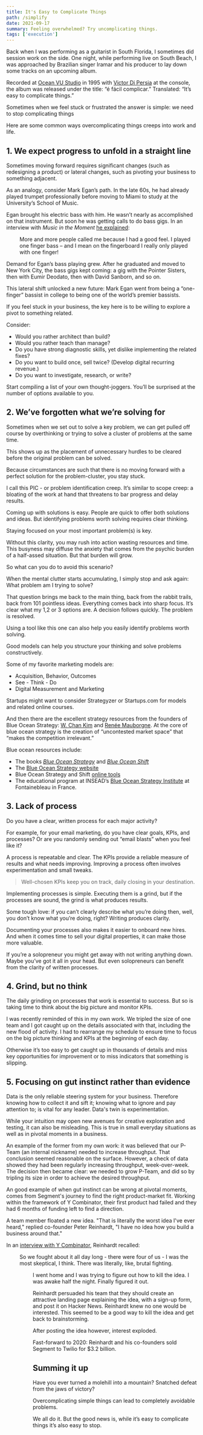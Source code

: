 ```yaml
---
title: It's Easy to Complicate Things
path: /simplify
date: 2021-09-17
summary: Feeling overwhelmed? Try uncomplicating things. 
tags: ['execution']
---
```


Back when I was performing as a guitarist in South Florida, I sometimes did session work on the side. One night, while performing live on South Beach, I was approached by Brazilian singer Iramar and his producer to lay down some tracks on an upcoming album. 

Recorded at <a href="https://www.mixonline.com/recording/ocean-vu-studio-373693" target="blank">Ocean VU Studio</a> in 1995 with <a href="https://immub.org/album/e-facil-complicar" target="blanket">Victor Di Persia</a> at the console, the album was released under the title: “é fácil complicar.” Translated: “It’s easy to complicate things.”

Sometimes when we feel stuck or frustrated the answer is simple: we need to stop complicating things

Here are some common ways overcomplicating things creeps into work and life. 

## 1. We expect progress to unfold in a straight line

Sometimes moving forward requires significant changes (such as redesigning a product) or lateral changes, such as pivoting your business to something adjacent. 

As an analogy, consider Mark Egan’s path. In the late 60s, he had already played trumpet professionally before moving to Miami to study at the University’s School of Music.

Egan brought his electric bass with him. He wasn’t nearly as accomplished on that instrument. But soon he was getting calls to do bass gigs. In an interview with <em>Music in the Moment</em> <a href="http://markegan.com/wp-content/uploads/2014/05/Review-Mark-Egan-Music-in-the-Moment-July-2014.pdf" target="blank">he explained</a>: 

<div style="padding-left: 2.5em;"><p>More and more people called me because I had a good feel. I played one finger bass – and I mean on the fingerboard I really only played with one finger!</p></div>

Demand for Egan’s bass playing grew. After he graduated and moved to New York City, the bass gigs kept coming: a gig with the Pointer Sisters, then with Eumir Deodato, then with David Sanborn, and so on.

This lateral shift unlocked a new future: Mark Egan went from being a “one-finger” bassist in college to being one of the world’s premier bassists.

If you feel stuck in your business, the key here is to be willing to explore a pivot to something related.

Consider: 
* Would you rather architect than build? 
* Would you rather teach than manage?
* Do you have strong diagnostic skills, yet dislike implementing the related fixes?
* Do you want to build once, sell twice? (Develop digital recurring revenue.)
* Do you want to investigate, research, or write? 

Start compiling a list of your own thought-joggers. You’ll be surprised at the number of options available to you.

## 2. We’ve forgotten what we’re solving for

Sometimes when we set out to solve a key problem, we can get pulled off course by overthinking or trying to solve a cluster of problems at the same time.

This shows up as the placement of unnecessary hurdles to be cleared before the original problem can be solved.

Because circumstances are such that there is no moving forward with a perfect solution for the problem-cluster, you stay stuck.

I call this PIC - or problem identification creep. It’s similar to scope creep: a bloating of the work at hand that threatens to bar progress and delay results.

Coming up with solutions is easy. People are quick to offer both solutions and ideas. But identifying problems worth solving requires clear thinking. 

Staying focused on your most important problem(s) is key.

Without this clarity, you may rush into action wasting resources and time. This busyness may diffuse the anxiety that comes from the psychic burden of a half-assed situation. But that burden will grow.

So what can you do to avoid this scenario? 

When the mental clutter starts accumulating, I simply stop and ask again: What problem am I trying to solve? 

That question brings me back to the main thing, back from the rabbit trails, back from 101 pointless ideas. Everything comes back into sharp focus. It’s clear what my 1,2 or 3 options are. A decision follows quickly. The problem is resolved.

Using a tool like this one can also help you easily identify problems worth solving. 

Good models can help you structure your thinking  and solve problems constructively.

Some of my favorite marketing models are:

* Acquisition, Behavior, Outcomes
* See - Think - Do
* Digital Measurement and Marketing 

Startups might want to consider Strategyzer or Startups.com for models and related online courses. 

And then there are the excellent strategy resources from the founders of Blue Ocean Strategy: <a href="https://www.insead.edu/faculty-research/faculty/w-chan-kim" target="blank">W. Chan Kim</a> and <a href="https://www.insead.edu/faculty-research/faculty/renee-mauborgne" target="blank">Renée Mauborgne</a>. At the core of blue ocean strategy is the creation of “uncontested market space” that “makes the competition irrelevant.”

Blue ocean resources include:
* The books <a href="https://www.amazon.com/Blue-Ocean-Strategy-Expanded-Uncontested/dp/B089DM3GZ9/" target="blank"><em>Blue Ocean Strategy</em></a> and <a href="https://www.amazon.com/Blue-Ocean-Shift-Competing-Confidence-ebook/dp/B01N2ZVA4J/" target="blank"><em>Blue Ocean Shift</em></a>
* The <a href="https://www.blueoceanstrategy.com/" target="blank">Blue Ocean Strategy website</a> 
* Blue Ocean Strategy and Shift <a href="https://www.blueoceanstrategy.com/tools/" target="blank">online tools</a>
* The educational program at INSEAD’s <a href="https://www.insead.edu/centres/blue-ocean-strategy" target="blank">Blue Ocean Strategy Institute</a> at Fontainebleau in France.


## 3. Lack of process

Do you have a clear, written process for each major activity?

For example, for your email marketing, do you have clear goals, KPIs, and processes? Or are you randomly sending out “email blasts” when you feel like it?

A process is repeatable and clear. The KPIs provide a reliable measure of results and what needs improving. Improving a process often involves experimentation and small tweaks. 

> Well-chosen KPIs keep you on track, daily closing in your destination. 

Implementing processes is simple. Executing them is a grind, but if the processes are sound, the grind is what produces results. 

Some tough love: if you can’t clearly describe what you’re doing then, well, you don’t know what you’re doing, right? Writing produces clarity. 

Documenting your processes also makes it easier to onboard new hires. And when it comes time to sell your digital properties, it can make those more valuable.

If you’re a solopreneur you might get away with not writing anything down. Maybe you’ve got it all in your head. But even solopreneurs can benefit from the clarity of written processes.

## 4. Grind, but no think

The daily grinding on processes that work is essential to success. But so is taking time to think about the big picture and monitor KPIs.

I was recently reminded of this in my own work. We tripled the size of one team and I got caught up on the details associated with that, including the new flood of activity. I had to rearrange my schedule to ensure time to focus on the big picture thinking and KPIs at the beginning of each day.

Otherwise it’s too easy to get caught up in thousands of details and miss key opportunities for improvement or to miss indicators that something is slipping.

## 5. Focusing on gut instinct rather than evidence

Data is the only reliable steering system for your business. Therefore knowing how to collect it and sift it; knowing what to ignore and pay attention to; is vital for any leader. Data's twin is experimentation.

While your intuition may open new avenues for creative exploration and testing, it can also be misleading. This is true in small everyday situations as well as in pivotal moments in a business. 

An example of the former from my own work: it was believed that our P-Team (an internal nickname) needed to increase throughput. That conclusion seemed reasonable on the surface. However, a check of data showed they had been regularly increasing throughput, week-over-week. The decision then became clear: we needed to grow P-Team, and did so by tripling its size in order to achieve the desired throughput.

An good example of when gut instinct can be wrong at pivotal moments, comes from Segment's journey to find the right product-market fit. Working within the framework of Y Combinator, their first product had failed and they had 6 months of funding left to find a direction.

A team member floated a new idea. "That is literally the worst idea I've ever heard," replied co-founder Peter Reinhardt, "I have no idea how you build a business around that." 

In an <a href="https://www.youtube.com/watch?v=l-vfn97QTr0" target="blank">interview with Y Combinator</a>, Reinhardt recalled:

<div style="padding-left: 2.5em;"><p>So we fought about it all day long - there were four of us - I was the most skeptical, I think. There was literally, like, brutal fighting.</p>

<div style="padding-left: 2.5em;"><p>I went home and I was trying to figure out how to kill the idea. I was awake half the night. Finally figured it out.</p>

Reinhardt persuaded his team that they should create an attractive landing page explaining the idea, with a sign-up form, and post it on Hacker News. Reinhardt knew no one would be interested. This seemed to be a good way to kill the idea and get back to brainstorming.

After posting the idea however, interest exploded.

Fast-forward to 2020: Reinhardt and his co-founders sold Segment to Twilio for $3.2 billion.


## Summing it up

Have you ever turned a molehill into a mountain? Snatched defeat from the jaws of victory? 

Overcomplicating simple things can lead to completely avoidable problems. 

We all do it. But the good news is, while it’s easy to complicate things it’s also easy to stop. 
